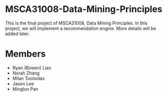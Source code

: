 # MSCA31008-Data-Mining-Principles
This is the final project of MSCA31008, Data Mining Principles. In this project, we will implement a recommendation engine. More details will be added later.


# Members
 - Ryan (Bowen) Liao
 - Norah Zhang
 - Milan Toolsidas
 - Jason Lee
 - Minglun Pan
